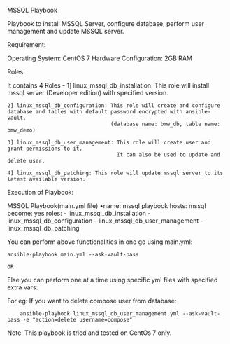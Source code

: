 MSSQL Playbook

Playbook to install MSSQL Server, configure database, perform user management and update MSSQL server.

Requirement:

Operating System: CentOS 7
Hardware Configuration: 2GB RAM

Roles:

It contains 4 Roles -
	1] linux_mssql_db_installation: This role will install mssql server (Developer edition) with specified version.
	
	2] linux_mssql_db_configuration: This role will create and configure database and tables with default password encrypted with ansible-vault. 
									 (database name: bmw_db, table name: bmw_demo) 
									 
	3] linux_mssql_db_user_management: This role will create user and grant permissions to it. 
									   It can also be used to update and delete user.
									   
	4] linux_mssql_db_patching: This role will update mssql server to its latest available version.
	

Execution of Playbook:

MSSQL Playbook(main.yml file)
•name: mssql playbook 
 hosts: mssql 
 become: yes 
 roles:
	 - linux_mssql_db_installation
	 - linux_mssql_db_configuration
	 - linux_mssql_db_user_management
	 - linux_mssql_db_patching

You can perform above functionalities in one go using main.yml:
	
	ansible-playbook main.yml --ask-vault-pass

	OR
	
Else you can perform one at a time using specific yml files with specified extra vars:

For eg:	If you want to delete compose user from database:
		
		ansible-playbook linux_mssql_db_user_management.yml --ask-vault-pass -e "action=delete username=compose"


Note: This playbook is tried and tested on CentOs 7 only.
